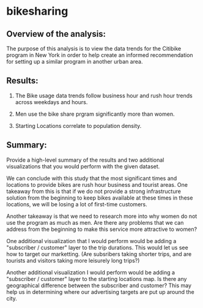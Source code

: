 # bikesharing

## Overview of the analysis:
The purpose of this analysis is to view the data trends for the Citibike program in New York in order to help create an informed recommendation for setting up a similar program in another urban area.

## Results:
1) The Bike usage data trends follow business hour and rush hour trends across weekdays and hours.

2) Men use the bike share prgram significantly more than women.

3) Starting Locations correlate to population density.

## Summary:
Provide a high-level summary of the results and two additional visualizations that you would perform with the given dataset.

We can conclude with this study that the most significant times and locations to provide bikes are rush hour business and tourist areas.
One takeaway from this is that if we do not provide a strong infrastructure solution from the beginning to keep bikes available at these times in these locations, we will be losing a lot of first-time customers.

Another takeaway is that we need to research more into why women do not use the program as much as men. Are there any problems that we can address from the beginning to make this service more attractive to women?

One additional visualization that I would perform would be adding a "subscriber / customer" layer to the trip durations. This would let us see how to target our marketting. (Are subsribers taking shorter trips, and are tourists and visitors taking more leisurely long trips?)

Another additional visualization I would perform would be adding a "subscriber / customer" layer to the starting locations map. Is there any geographical difference between the subscriber and customer? This may help us in determining where our advertising targets are put up around the city.

